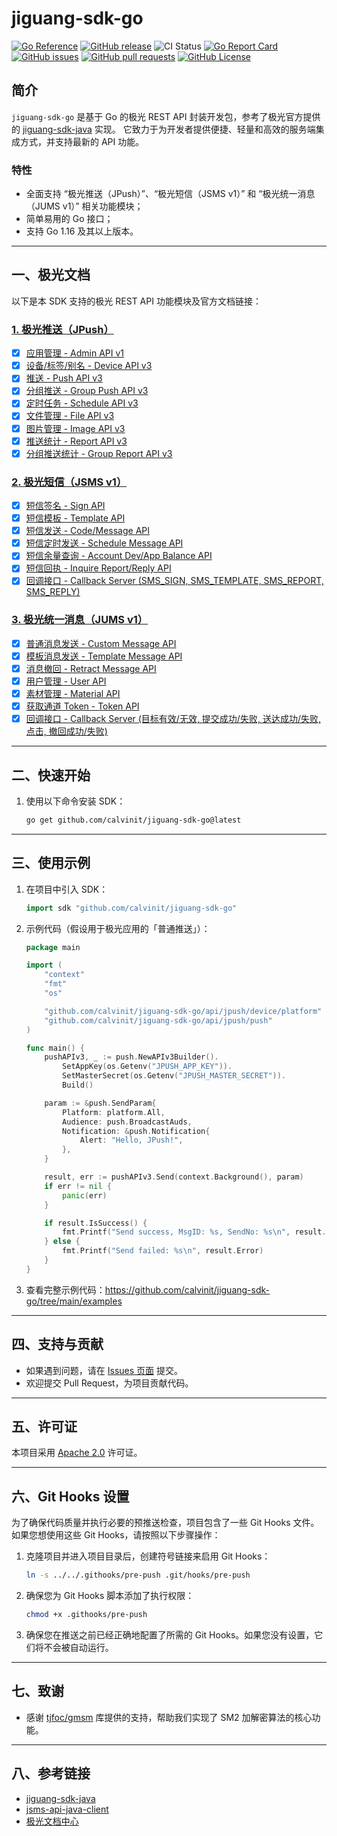 # jiguang-sdk-go

[![Go Reference](https://pkg.go.dev/badge/github.com/calvinit/jiguang-sdk-go.svg)](https://pkg.go.dev/github.com/calvinit/jiguang-sdk-go)
[![GitHub release](https://img.shields.io/github/v/release/calvinit/jiguang-sdk-go)](https://github.com/calvinit/jiguang-sdk-go/releases)
![CI Status](https://img.shields.io/github/actions/workflow/status/calvinit/jiguang-sdk-go/ci.yml?label=CI&logo=github)
[![Go Report Card](https://goreportcard.com/badge/github.com/calvinit/jiguang-sdk-go)](https://goreportcard.com/report/github.com/calvinit/jiguang-sdk-go)
[![GitHub issues](https://img.shields.io/github/issues/calvinit/jiguang-sdk-go)](https://github.com/calvinit/jiguang-sdk-go/issues)
[![GitHub pull requests](https://img.shields.io/github/issues-pr/calvinit/jiguang-sdk-go)](https://github.com/calvinit/jiguang-sdk-go/pulls)
[![GitHub License](https://img.shields.io/github/license/calvinit/jiguang-sdk-go)](https://github.com/calvinit/jiguang-sdk-go?tab=Apache-2.0-1-ov-file#readme)

## 简介

`jiguang-sdk-go` 是基于 Go 的极光 REST API
封装开发包，参考了极光官方提供的 [jiguang-sdk-java](https://github.com/jpush/jiguang-sdk-java) 实现。
它致力于为开发者提供便捷、轻量和高效的服务端集成方式，并支持最新的 API 功能。

### 特性

- 全面支持 “极光推送（JPush）”、“极光短信（JSMS v1）” 和 “极光统一消息（JUMS v1）” 相关功能模块；
- 简单易用的 Go 接口；
- 支持 Go 1.16 及其以上版本。

---

## 一、极光文档

以下是本 SDK 支持的极光 REST API 功能模块及官方文档链接：

### [1. 极光推送（JPush）](https://docs.jiguang.cn/jpush/server/push)

- [x] [应用管理 - Admin API v1](https://docs.jiguang.cn/jpush/server/push/rest_api_admin_api_v1)
- [x] [设备/标签/别名 - Device API v3](https://docs.jiguang.cn/jpush/server/push/rest_api_v3_device)
- [x] [推送 - Push API v3](https://docs.jiguang.cn/jpush/server/push/rest_api_v3_push)
- [x] [分组推送 - Group Push API v3](https://docs.jiguang.cn/jpush/server/push/rest_api_v3_push_grouppush)
- [x] [定时任务 - Schedule API v3](https://docs.jiguang.cn/jpush/server/push/rest_api_push_schedule)
- [x] [文件管理 - File API v3](https://docs.jiguang.cn/jpush/server/push/rest_api_v3_file)
- [x] [图片管理 - Image API v3](https://docs.jiguang.cn/jpush/server/push/rest_api_v3_image)
- [x] [推送统计 - Report API v3](https://docs.jiguang.cn/jpush/server/push/rest_api_v3_report)
- [x] [分组推送统计 - Group Report API v3](https://docs.jiguang.cn/jpush/server/push/rest_api_v3_report)

### [2. 极光短信（JSMS v1）](https://docs.jiguang.cn/jsms/server/restapi)

- [x] [短信签名 - Sign API](https://docs.jiguang.cn/jsms/server/rest_api_jsms_sign)
- [x] [短信模板 - Template API](https://docs.jiguang.cn/jsms/server/rest_api_jsms_templates)
- [x] [短信发送 - Code/Message API](https://docs.jiguang.cn/jsms/server/rest_api_jsms)
- [x] [短信定时发送 - Schedule Message API](https://docs.jiguang.cn/jsms/server/rest_api_jsms_schedule)
- [x] [短信余量查询 - Account Dev/App Balance API](https://docs.jiguang.cn/jsms/server/rest_jsms_api_account)
- [x] [短信回执 - Inquire Report/Reply API](https://docs.jiguang.cn/jsms/server/rest_api_jsms_inquire)
- [x] [回调接口 - Callback Server (SMS_SIGN, SMS_TEMPLATE, SMS_REPORT, SMS_REPLY)](https://docs.jiguang.cn/jsms/server/callback)

### [3. 极光统一消息（JUMS v1）](https://docs.jiguang.cn/jums/server/restapi)

- [x] [普通消息发送 - Custom Message API](https://docs.jiguang.cn/jums/server/rest_api_jums_custom_message)
- [x] [模板消息发送 - Template Message API](https://docs.jiguang.cn/jums/server/rest_api_jums_template_message)
- [x] [消息撤回 - Retract Message API](https://docs.jiguang.cn/jums/server/rest_api_jums_retract_message)
- [x] [用户管理 - User API](https://docs.jiguang.cn/jums/server/rest_api_jums_user)
- [x] [素材管理 - Material API](https://docs.jiguang.cn/jums/server/rest_api_jums_material)
- [x] [获取通道 Token - Token API](https://docs.jiguang.cn/jums/server/rest_api_jums_token)
- [x] [回调接口 - Callback Server (目标有效/无效, 提交成功/失败, 送达成功/失败, 点击, 撤回成功/失败)](https://docs.jiguang.cn/jums/advanced/callback)

---

## 二、快速开始

1. 使用以下命令安装 SDK：
    ```bash
    go get github.com/calvinit/jiguang-sdk-go@latest
    ```

---

## 三、使用示例

1. 在项目中引入 SDK：
    ```go
    import sdk "github.com/calvinit/jiguang-sdk-go"
    ```

2. 示例代码（假设用于极光应用的「普通推送」）：
    ```go
    package main

    import (
        "context"
        "fmt"
        "os"
    
        "github.com/calvinit/jiguang-sdk-go/api/jpush/device/platform"
        "github.com/calvinit/jiguang-sdk-go/api/jpush/push"
    )
    
    func main() {
        pushAPIv3, _ := push.NewAPIv3Builder().
    		SetAppKey(os.Getenv("JPUSH_APP_KEY")).
    		SetMasterSecret(os.Getenv("JPUSH_MASTER_SECRET")).
    		Build()
    
        param := &push.SendParam{
            Platform: platform.All,
            Audience: push.BroadcastAuds,
            Notification: &push.Notification{
                Alert: "Hello, JPush!",
            },
        }
    
        result, err := pushAPIv3.Send(context.Background(), param)
        if err != nil {
            panic(err)
        }
    
        if result.IsSuccess() {
            fmt.Printf("Send success, MsgID: %s, SendNo: %s\n", result.MsgID, result.SendNo)
        } else {
            fmt.Printf("Send failed: %s\n", result.Error)
        }
    }
    ```

3. 查看完整示例代码：https://github.com/calvinit/jiguang-sdk-go/tree/main/examples

---

## 四、支持与贡献

- 如果遇到问题，请在 [Issues 页面](https://github.com/calvinit/jiguang-sdk-go/issues/new) 提交。
- 欢迎提交 Pull Request，为项目贡献代码。

---

## 五、许可证

本项目采用 [Apache 2.0](https://github.com/calvinit/jiguang-sdk-go?tab=Apache-2.0-1-ov-file#readme) 许可证。

---

## 六、Git Hooks 设置

为了确保代码质量并执行必要的预推送检查，项目包含了一些 Git Hooks 文件。如果您想使用这些 Git Hooks，请按照以下步骤操作：

1. 克隆项目并进入项目目录后，创建符号链接来启用 Git Hooks：
    ```bash
    ln -s ../../.githooks/pre-push .git/hooks/pre-push
    ```
2. 确保您为 Git Hooks 脚本添加了执行权限：
    ```bash
    chmod +x .githooks/pre-push
    ```
3. 确保您在推送之前已经正确地配置了所需的 Git Hooks。如果您没有设置，它们将不会被自动运行。

---

## 七、致谢

- 感谢 [tjfoc/gmsm](https://github.com/tjfoc/gmsm) 库提供的支持，帮助我们实现了 SM2 加解密算法的核心功能。

---

## 八、参考链接

- [jiguang-sdk-java](https://github.com/jpush/jiguang-sdk-java)
- [jsms-api-java-client](https://github.com/jpush/jsms-api-java-client)
- [极光文档中心](https://docs.jiguang.cn)